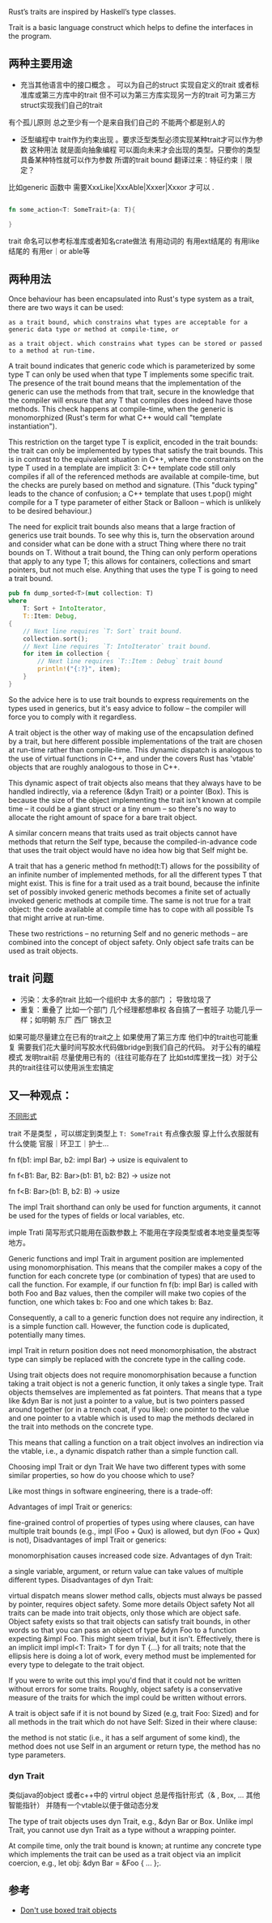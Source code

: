 Rust’s traits are inspired by Haskell’s type classes.

Trait is a basic language construct which helps to define the interfaces in the program.

## 两种主要用途

- 充当其他语言中的接口概念 。
可以为自己的struct 实现自定义的trait 或者标准库或第三方库中的trait
但不可以为第三方库实现另一方的trait
可为第三方struct实现我们自己的trait

有个孤儿原则 总之至少有一个是来自我们自己的 不能两个都是别人的


- 泛型编程中 trait作为约束出现 。要求泛型类型必须实现某种trait才可以作为参数
这种用法 就是面向抽象编程 可以面向未来才会出现的类型。只要你的类型具备某种特性就可以作为参数
所谓的trait bound 翻译过来：特征约束｜限定？

比如generic 函数中 需要XxxLike|XxxAble|Xxxer|Xxxor 才可以 .
~~~rust

fn some_action<T: SomeTrait>(a: T){

}

~~~
trait 命名可以参考标准库或者知名crate做法
有用动词的 有用ext结尾的 有用like结尾的 有用er｜or able等 


## 两种用法

Once behaviour has been encapsulated into Rust's type system as a trait, there are two ways it can be used:

    as a trait bound, which constrains what types are acceptable for a generic data type or method at compile-time, or

    as a trait object. which constrains what types can be stored or passed to a method at run-time.

A trait bound indicates that generic code which is parameterized by some type T can only be used when that type T implements some specific trait. The presence of the trait bound means that the implementation of the generic can use the methods from that trait, secure in the knowledge that the compiler will ensure that any T that compiles does indeed have those methods. This check happens at compile-time, when the generic is monomorphized (Rust's term for what C++ would call "template instantiation").

This restriction on the target type T is explicit, encoded in the trait bounds: the trait can only be implemented by types that satisfy the trait bounds. This is in contrast to the equivalent situation in C++, where the constraints on the type T used in a template<typename T> are implicit 3: C++ template code still only compiles if all of the referenced methods are available at compile-time, but the checks are purely based on method and signature. (This "duck typing" leads to the chance of confusion; a C++ template that uses t.pop() might compile for a T type parameter of either Stack or Balloon – which is unlikely to be desired behaviour.)

The need for explicit trait bounds also means that a large fraction of generics use trait bounds. To see why this is, turn the observation around and consider what can be done with a struct Thing<T> where there no trait bounds on T. Without a trait bound, the Thing can only perform operations that apply to any type T; this allows for containers, collections and smart pointers, but not much else. Anything that uses the type T is going to need a trait bound.

~~~rust
pub fn dump_sorted<T>(mut collection: T)
where
    T: Sort + IntoIterator,
    T::Item: Debug,
{
    // Next line requires `T: Sort` trait bound.
    collection.sort();
    // Next line requires `T: IntoIterator` trait bound.
    for item in collection {
        // Next line requires `T::Item : Debug` trait bound
        println!("{:?}", item);
    }
}
~~~

So the advice here is to use trait bounds to express requirements on the types used in generics, but it's easy advice to follow – the compiler will force you to comply with it regardless.

A trait object is the other way of making use of the encapsulation defined by a trait, but here different possible implementations of the trait are chosen at run-time rather than compile-time. This dynamic dispatch is analogous to the use of virtual functions in C++, and under the covers Rust has 'vtable' objects that are roughly analogous to those in C++.

This dynamic aspect of trait objects also means that they always have to be handled indirectly, via a reference (&dyn Trait) or a pointer (Box<dyn Trait>). This is because the size of the object implementing the trait isn't known at compile time – it could be a giant struct or a tiny enum – so there's no way to allocate the right amount of space for a bare trait object.

A similar concern means that traits used as trait objects cannot have methods that return the Self type, because the compiled-in-advance code that uses the trait object would have no idea how big that Self might be.

A trait that has a generic method fn method<T>(t:T) allows for the possibility of an infinite number of implemented methods, for all the different types T that might exist. This is fine for a trait used as a trait bound, because the infinite set of possibly invoked generic methods becomes a finite set of actually invoked generic methods at compile time. The same is not true for a trait object: the code available at compile time has to cope with all possible Ts that might arrive at run-time.

These two restrictions – no returning Self and no generic methods – are combined into the concept of object safety. Only object safe traits can be used as trait objects.


## trait 问题

- 污染：太多的trait
比如一个组织中 太多的部门 ； 导致垃圾了
- 重复：重叠了
比如一个部门 几个经理都想串权 各自搞了一套班子 功能几乎一样；如明朝 东厂 西厂 锦衣卫 

如果可能尽量建立在已有的trait之上
如果使用了第三方库 他们中的trait也可能重复 需要我们花大量时间写胶水代码做bridge到我们自己的代码。 对于公有的编程模式 发明trait前 尽量使用已有的（往往可能存在了 比如std库里找一找）对于公共的trait往往可以使用派生宏搞定


## 又一种观点：
[不同形式](https://www.ncameron.org/blog/dyn-trait-and-impl-trait-in-rust/)

trait 不是类型 ，可以绑定到类型上 `T: SomeTrait`
有点像衣服 穿上什么衣服就有什么使能 官服｜环卫工｜护士...   

fn f(b1: impl Bar, b2: impl Bar) -> usize
is equivalent to

fn f<B1: Bar, B2: Bar>(b1: B1, b2: B2) -> usize
not

fn f<B: Bar>(b1: B, b2: B) -> usize

The impl Trait shorthand can only be used for function arguments, it cannot be used for the types of fields or local variables, etc.

imple Trati 简写形式只能用在函数参数上 不能用在字段类型或者本地变量类型等地方。



Generic functions and impl Trait in argument position are implemented using monomorphisation. This means that the compiler makes a copy of the function for each concrete type (or combination of types) that are used to call the function. For example, if our function fn f(b: impl Bar) is called with both Foo and Baz values, then the compiler will make two copies of the function, one which takes b: Foo and one which takes b: Baz.

Consequently, a call to a generic function does not require any indirection, it is a simple function call. However, the function code is duplicated, potentially many times.

impl Trait in return position does not need monomorphisation, the abstract type can simply be replaced with the concrete type in the calling code.

Using trait objects does not require monomorphisation because a function taking a trait object is not a generic function, it only takes a single type. Trait objects themselves are implemented as fat pointers. That means that a type like &dyn Bar is not just a pointer to a value, but is two pointers passed around together (or in a trench coat, if you like): one pointer to the value and one pointer to a vtable which is used to map the methods declared in the trait into methods on the concrete type.

This means that calling a function on a trait object involves an indirection via the vtable, i.e., a dynamic dispatch rather than a simple function call.

Choosing impl Trait or dyn Trait
We have two different types with some similar properties, so how do you choose which to use?

Like most things in software engineering, there is a trade-off:

Advantages of impl Trait or generics:

fine-grained control of properties of types using where clauses,
can have multiple trait bounds (e.g., impl (Foo + Qux) is allowed, but dyn (Foo + Qux) is not),
Disadvantages of impl Trait or generics:

monomorphisation causes increased code size.
Advantages of dyn Trait:

a single variable, argument, or return value can take values of multiple different types.
Disadvantages of dyn Trait:

virtual dispatch means slower method calls,
objects must always be passed by pointer,
requires object safety.
Some more details
Object safety
Not all traits can be made into trait objects, only those which are object safe. Object safety exists so that trait objects can satisfy trait bounds, in other words so that you can pass an object of type &dyn Foo to a function expecting &impl Foo. This might seem trivial, but it isn't. Effectively, there is an implicit impl impl<T: Trait> T for dyn T {...} for all traits; note that the ellipsis here is doing a lot of work, every method must be implemented for every type to delegate to the trait object.

If you were to write out this impl you'd find that it could not be written without errors for some traits. Roughly, object safety is a conservative measure of the traits for which the impl could be written without errors.

A trait is object safe if it is not bound by Sized (e.g, trait Foo: Sized) and for all methods in the trait which do not have Self: Sized in their where clause:

the method is not static (i.e., it has a self argument of some kind),
the method does not use Self in an argument or return type,
the method has no type parameters.


### dyn Trait


类似java的object 或者c++中的 virtrul object 
总是传指针形式（& , Box, ... 其他智能指针） 并随有一个vtable以便于做动态分发

The type of trait objects uses dyn Trait, e.g., &dyn Bar or Box<dyn Bar>. Unlike impl Trait, you cannot use dyn Trait as a type without a wrapping pointer.

At compile time, only the trait bound is known; at runtime any concrete type which implements the trait can be used as a trait object via an implicit coercion, e.g., let obj: &dyn Bar = &Foo { ... };.








## 参考
- [Don't use boxed trait objects](https://bennett.dev/dont-use-boxed-trait-objects-for-struct-internals/)